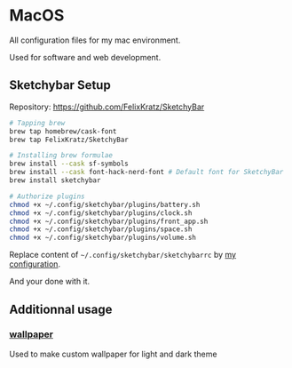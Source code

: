 # MacOS

All configuration files for my mac environment.

Used for software and web development.

## Sketchybar Setup

Repository: https://github.com/FelixKratz/SketchyBar

```bash
# Tapping brew
brew tap homebrew/cask-font
brew tap FelixKratz/SketchyBar

# Installing brew formulae
brew install --cask sf-symbols
brew install --cask font-hack-nerd-font # Default font for SketchyBar
brew install sketchybar

# Authorize plugins
chmod +x ~/.config/sketchybar/plugins/battery.sh
chmod +x ~/.config/sketchybar/plugins/clock.sh
chmod +x ~/.config/sketchybar/plugins/front_app.sh
chmod +x ~/.config/sketchybar/plugins/space.sh
chmod +x ~/.config/sketchybar/plugins/volume.sh
```

Replace content of `~/.config/sketchybar/sketchybarrc` by [my configuration](./sketchybar/sketchybarrc).

And your done with it.

## Additionnal usage

### [wallpaper](https://github.com/mczachurski/wallpapper)
  
Used to make custom wallpaper for light and dark theme
